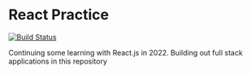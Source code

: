 # React Practice

[![Build Status](https://travis-ci.org/joemccann/dillinger.svg?branch=master)](https://travis-ci.org/joemccann/dillinger)

Continuing some learning with React.js in 2022. Building out full stack applications in this repository
